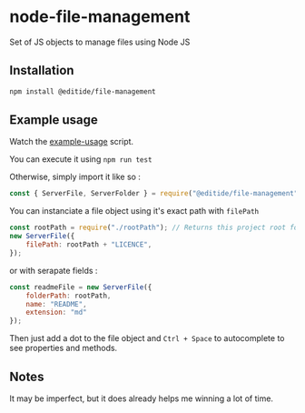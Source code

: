 # node-file-management
Set of JS objects to manage files using Node JS

## Installation
```sh
npm install @editide/file-management
```

## Example usage

Watch the [example-usage](./example-usage.js) script.

You can execute it using `npm run test`

Otherwise, simply import it like so :
```js
const { ServerFile, ServerFolder } = require("@editide/file-management");
```

You can instanciate a file object using it's exact path with `filePath`
```js
const rootPath = require("./rootPath"); // Returns this project root folder's path
new ServerFile({
    filePath: rootPath + "LICENCE",
});
```

or with serapate fields :
```js
const readmeFile = new ServerFile({
    folderPath: rootPath,
    name: "README",
    extension: "md"
});
```

Then just add a dot to the file object and `Ctrl + Space` to autocomplete to see properties and methods.

## Notes

It may be imperfect, but it does already helps me winning a lot of time.